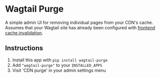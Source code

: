 # Wagtail Purge

A simple admin UI for removing individual pages from your CDN's cache. Assumes that your Wagtail site has already been configured with [frontend cache invalidation](https://docs.wagtail.io/en/stable/reference/contrib/frontendcache.html).

## Instructions

1. Install this app with `pip install wagtail-purge`
2. Add `"wagtail-purge"` to your `INSTALLED_APPS`
3. Visit 'CDN purge' in your admin settings menu